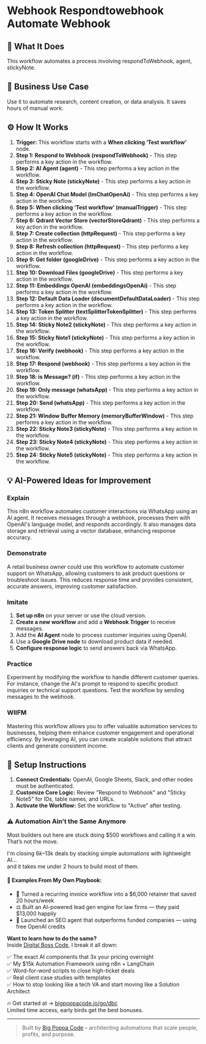 # Webhook Respondtowebhook Automate Webhook

## 🚀 What It Does
This workflow automates a process involving respondToWebhook, agent, stickyNote.

## 💼 Business Use Case
Use it to automate research, content creation, or data analysis. It saves hours of manual work.

## ⚙️ How It Works
1.  **Trigger:** This workflow starts with a **When clicking ‘Test workflow’** node.
2. **Step 1: Respond to Webhook (respondToWebhook)** - This step performs a key action in the workflow.
3. **Step 2: AI Agent (agent)** - This step performs a key action in the workflow.
4. **Step 3: Sticky Note (stickyNote)** - This step performs a key action in the workflow.
5. **Step 4: OpenAI Chat Model (lmChatOpenAi)** - This step performs a key action in the workflow.
6. **Step 5: When clicking ‘Test workflow’ (manualTrigger)** - This step performs a key action in the workflow.
7. **Step 6: Qdrant Vector Store (vectorStoreQdrant)** - This step performs a key action in the workflow.
8. **Step 7: Create collection (httpRequest)** - This step performs a key action in the workflow.
9. **Step 8: Refresh collection (httpRequest)** - This step performs a key action in the workflow.
10. **Step 9: Get folder (googleDrive)** - This step performs a key action in the workflow.
11. **Step 10: Download Files (googleDrive)** - This step performs a key action in the workflow.
12. **Step 11: Embeddings OpenAI (embeddingsOpenAi)** - This step performs a key action in the workflow.
13. **Step 12: Default Data Loader (documentDefaultDataLoader)** - This step performs a key action in the workflow.
14. **Step 13: Token Splitter (textSplitterTokenSplitter)** - This step performs a key action in the workflow.
15. **Step 14: Sticky Note2 (stickyNote)** - This step performs a key action in the workflow.
16. **Step 15: Sticky Note1 (stickyNote)** - This step performs a key action in the workflow.
17. **Step 16: Verify (webhook)** - This step performs a key action in the workflow.
18. **Step 17: Respond (webhook)** - This step performs a key action in the workflow.
19. **Step 18: is Message? (if)** - This step performs a key action in the workflow.
20. **Step 19: Only message (whatsApp)** - This step performs a key action in the workflow.
21. **Step 20: Send (whatsApp)** - This step performs a key action in the workflow.
22. **Step 21: Window Buffer Memory (memoryBufferWindow)** - This step performs a key action in the workflow.
23. **Step 22: Sticky Note3 (stickyNote)** - This step performs a key action in the workflow.
24. **Step 23: Sticky Note4 (stickyNote)** - This step performs a key action in the workflow.
25. **Step 24: Sticky Note5 (stickyNote)** - This step performs a key action in the workflow.

## 💡 AI-Powered Ideas for Improvement
### Explain
This n8n workflow automates customer interactions via WhatsApp using an AI agent. It receives messages through a webhook, processes them with OpenAI's language model, and responds accordingly. It also manages data storage and retrieval using a vector database, enhancing response accuracy.

### Demonstrate
A retail business owner could use this workflow to automate customer support on WhatsApp, allowing customers to ask product questions or troubleshoot issues. This reduces response time and provides consistent, accurate answers, improving customer satisfaction.

### Imitate
1. **Set up n8n** on your server or use the cloud version.
2. **Create a new workflow** and add a **Webhook Trigger** to receive messages.
3. Add the **AI Agent** node to process customer inquiries using OpenAI.
4. Use a **Google Drive node** to download product data if needed.
5. **Configure response logic** to send answers back via WhatsApp.

### Practice
Experiment by modifying the workflow to handle different customer queries. For instance, change the AI's prompt to respond to specific product inquiries or technical support questions. Test the workflow by sending messages to the webhook.

### WIIFM
Mastering this workflow allows you to offer valuable automation services to businesses, helping them enhance customer engagement and operational efficiency. By leveraging AI, you can create scalable solutions that attract clients and generate consistent income.

## 🔧 Setup Instructions
1. **Connect Credentials:** OpenAI, Google Sheets, Slack, and other nodes must be authenticated.
2. **Customize Core Logic:** Review "Respond to Webhook" and "Sticky Note5" for IDs, table names, and URLs.
3. **Activate the Workflow:** Set the workflow to "Active" after testing.

### ⚠️ Automation Ain’t the Same Anymore

Most builders out here are stuck doing $500 workflows and calling it a win.  
That’s not the move.  

I'm closing $6k–$13k deals by stacking simple automations with lightweight AI...  
and it takes me under 2 hours to build most of them.

#### 🧠 Examples From My Own Playbook:
- 🔁 Turned a recurring invoice workflow into a $6,000 retainer that saved 20 hours/week  
- ⚖️ Built an AI-powered lead gen engine for law firms — they paid $13,000 happily  
- 🚀 Launched an SEO agent that outperforms funded companies — using free OpenAI credits  

**Want to learn how to do the same?**  
Inside [Digital Boss Code](https://bigpoppacode.io/go/dbc), I break it all down:

✅ The exact AI components that 3x your pricing overnight  
✅ My $15k Automation Framework using n8n + LangChain  
✅ Word-for-word scripts to close high-ticket deals  
✅ Real client case studies with templates  
✅ How to stop looking like a tech VA and start moving like a Solution Architect  

🔥 Get started at → [bigpoppacode.io/go/dbc](https://bigpoppacode.io/go/dbc)  
Limited time access, early birds get the best bonuses.

---
> Built by [Big Poppa Code](https://bigpoppacode.io) – architecting automations that scale people, profits, and purpose.
